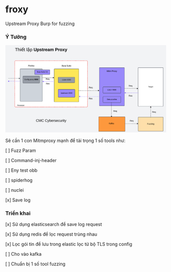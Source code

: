 # froxy
Upstream Proxy Burp for fuzzing

### Ý Tưởng
![](image/Screenshot%202023-11-03%20110833.png)

Sẽ cần 1 con Mitmproxy mạnh để tải trọng 1 số tools như:

[ ] Fuzz Param

[ ] Command-inj-header

[ ] Eny test obb

[ ] spiderhog

[ ] nuclei

[x] Save log

### Triển khai
[x] Sử dụng elasticsearch để save log request

[x] Sử dụng redis để lọc request trùng nhau

[x] Lọc gói tin để lưu trong elastic lọc từ bộ TLS trong config

[ ] Cho vào kafka

[ ] Chuẩn bị 1 số tool fuzzing